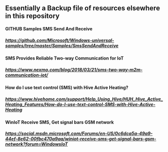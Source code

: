 ## Essentially a Backup file of resources elsewhere in this repository

#### GITHUB  Samples  SMS Send And Receive
##### https://github.com/Microsoft/Windows-universal-samples/tree/master/Samples/SmsSendAndReceive

#### SMS Provides Reliable Two-way Communication for IoT
##### https://www.nexmo.com/blog/2018/03/21/sms-two-way-m2m-communication-iot/

#### How do I use text control (SMS) with Hive Active Heating?
##### https://www.hivehome.com/support/Help_Using_Hive/HUH_Hive_Active_Heating_Features/How-do-I-use-text-control-SMS-with-Hive-Active-Heating

#### WinIoT Receive SMS, Get signal bars GSM network
##### https://social.msdn.microsoft.com/Forums/en-US/0c6dca5a-49a9-44ef-8e62-00fbc470a9aa/winiot-receive-sms-get-signal-bars-gsm-network?forum=WindowsIoT
